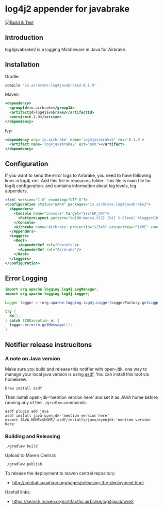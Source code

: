 # log4j2 appender for javabrake

[![Build & Test](https://github.com/airbrake/log4javabrake2/actions/workflows/gradle.yml/badge.svg)](https://github.com/airbrake/log4javabrake2/actions/workflows/gradle.yml)

## Introduction

log4javabrake2 is a logging Middleware in Java for Airbrake.

## Installation

Gradle:

```gradle
compile 'io.airbrake:log4javabrake2:0.1.9'
```

Maven:

```xml
<dependency>
  <groupId>io.airbrake</groupId>
  <artifactId>log4javabrake2</artifactId>
  <version>0.1.9</version>
</dependency>
```

Ivy:

```xml
<dependency org='io.airbrake' name='log4javabrake2' rev='0.1.9'>
  <artifact name='log4javabrake2' ext='pom'></artifact>
</dependency>
```

## Configuration
If you want to send the error logs to Airbrake, you need to have following lines in log4j.xml. Add this file in resources folder. This file is main file for log4j configuration. and contains information about log levels, log appenders.

```xml
<?xml version="1.0" encoding="UTF-8"?>
<Configuration status="WARN" packages="io.airbrake.log4javabrake2">
  <Appenders>
    <Console name="Console" target="SYSTEM_OUT">
      <PatternLayout pattern="%d{HH:mm:ss.SSS} [%t] %-5level %logger{36} - %msg%n"/>
    </Console>
    <Airbrake name="Airbrake" projectId="12345" projectKey="FIXME" env="production"></Airbrake>
  </Appenders>
  <Loggers>
    <Root>
      <AppenderRef ref="Console"/>
      <AppenderRef ref="Airbrake"/>
    </Root>
  </Loggers>
</Configuration>
```

## Error Logging

```java
import org.apache.logging.log4j.LogManager;
import org.apache.logging.log4j.Logger;

Logger logger = (org.apache.logging.log4j.Logger)LoggerFactory.getLogger("Name");

try {
  do();
} catch (IOException e) {
  logger.error(e.getMessage());   
}
```

## Notifier release instrucitons

### A note on Java version
Make sure you build and release this notifier with open-jdk, one way to manage your local java version is using [asdf](https://asdf-vm.com). You can install this tool via homebrew:
```
brew install asdf
```
Then install open-jdk-'mention version here' and set it as JAVA home before running any of the `./gradlew` commands:
```
asdf plugin add java
asdf install java openjdk-'mention version here'
export JAVA_HOME=$HOME/.asdf/installs/java/openjdk-'mention version here'
```

### Building and Releasing

```shell
./gradlew build
```
Upload to Maven Central:

```shell
./gradlew publish
```

To release the deployment to maven central repository:
 - http://central.sonatype.org/pages/releasing-the-deployment.html

Usefull links:
 - https://search.maven.org/artifact/io.airbrake/log4javabrake2
